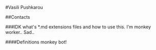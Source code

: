 #Vasili Pushkarou


##Contacts

###IDK what's *.md extensions files and how to use this. I'm monkey worker.. Sad..

####Definitions monkey bot!
